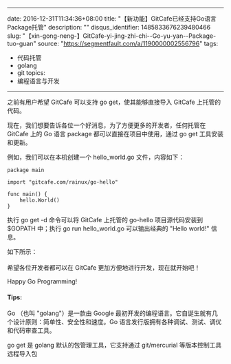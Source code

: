 
---
date: 2016-12-31T11:34:36+08:00
title: "【新功能】GitCafe已经支持Go语言Package托管"
description: ""
disqus_identifier: 1485833676239480466
slug: "【xin-gong-neng-】GitCafe-yi-jing-zhi-chi--Go-yu-yan--Package-tuo-guan"
source: "https://segmentfault.com/a/1190000002556796"
tags: 
- 代码托管 
- golang 
- git 
topics:
- 编程语言与开发
---

之前有用户希望 GitCafe 可以支持 go get，使其能够直接导入 GitCafe
上托管的代码。

现在，我们想要告诉各位一个好消息，为了方便更多的开发者，任何托管在
GitCafe 上的 Go 语言 package 都可以直接在项目中使用，通过 go get
工具安装和更新。

例如，我们可以在本机创建一个 hello\_world.go 文件，内容如下：

    package main

    import "gitcafe.com/rainux/go-hello"

    func main() {
        hello.World()
    }

执行 go get -d 命令可以将 GitCafe 上托管的 go-hello 项目源代码安装到
\$GOPATH 中；执行 go run hello\_world.go 可以输出经典的 "Hello world!"
信息。

如下所示：\
\
希望各位开发者都可以在 GitCafe 更加方便地进行开发，现在就开始吧！

Happy Go Programming!

#### Tips:

Go （也叫 "golang"）是一款由 Google
最初开发的编程语言。它自诞生就有几个设计原则：简单性、安全性和速度。Go
语言发行版拥有各种调试、测试、调优和代码审查工具。

go get 是 golang 默认的包管理工具，它支持通过 git/mercurial
等版本控制工具远程导入包


